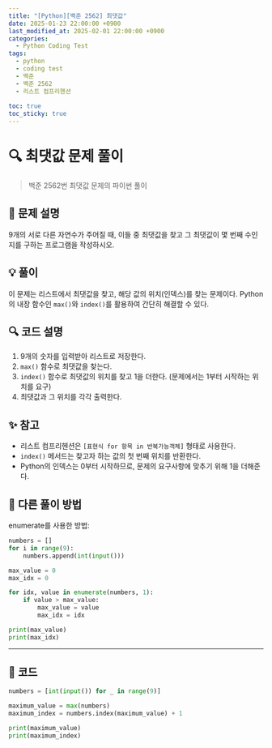 ```yaml
---
title: "[Python][백준 2562] 최댓값"
date: 2025-01-23 22:00:00 +0900
last_modified_at: 2025-02-01 22:00:00 +0900
categories:
  - Python Coding Test
tags:
  - python
  - coding test
  - 백준
  - 백준 2562
  - 리스트 컴프리헨션
    
toc: true
toc_sticky: true
---
```


# 🔍 최댓값 문제 풀이

> 백준 2562번 최댓값 문제의 파이썬 풀이

## 📝 문제 설명

9개의 서로 다른 자연수가 주어질 때, 이들 중 최댓값을 찾고 그 최댓값이 몇 번째 수인지를 구하는 프로그램을 작성하시오.

## 💡 풀이

이 문제는 리스트에서 최댓값을 찾고, 해당 값의 위치(인덱스)를 찾는 문제이다. Python의 내장 함수인 `max()`와 `index()`를 활용하여 간단히 해결할 수 있다.

## 🔍 코드 설명

1. 9개의 숫자를 입력받아 리스트로 저장한다.
2. `max()` 함수로 최댓값을 찾는다.
3. `index()` 함수로 최댓값의 위치를 찾고 1을 더한다. (문제에서는 1부터 시작하는 위치를 요구)
4. 최댓값과 그 위치를 각각 출력한다.

## ✨ 참고

- 리스트 컴프리헨션은 `[표현식 for 항목 in 반복가능객체]` 형태로 사용한다.
- `index()` 메서드는 찾고자 하는 값의 첫 번째 위치를 반환한다.
- Python의 인덱스는 0부터 시작하므로, 문제의 요구사항에 맞추기 위해 1을 더해준다.

## 🎯 다른 풀이 방법

enumerate를 사용한 방법:
```python
numbers = []
for i in range(9):
    numbers.append(int(input()))

max_value = 0
max_idx = 0

for idx, value in enumerate(numbers, 1):
    if value > max_value:
        max_value = value
        max_idx = idx

print(max_value)
print(max_idx)
```

---

## 📝 코드

```python
numbers = [int(input()) for _ in range(9)]

maximum_value = max(numbers)
maximum_index = numbers.index(maximum_value) + 1

print(maximum_value)
print(maximum_index)
``` 